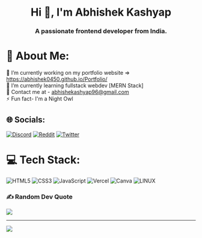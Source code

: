 <h1 align="center">Hi 👋, I'm Abhishek Kashyap</h1>
<h3 align="center">A passionate frontend developer from India.</h3>

# 💫 About Me:
🔭 I’m currently working on my portfolio website => https://abhishek0450.github.io/Portfolio/ <br>🌱 I’m currently learning fullstack webdev [MERN Stack]<br>💬 Contact me at - abhishekashyap96@gmail.com<br>⚡ Fun fact- I'm a Night Owl


## 🌐 Socials:
[![Discord](https://img.shields.io/badge/Discord-%237289DA.svg?logo=discord&logoColor=white)](https://discord.gg/697816975233122334) [![Reddit](https://img.shields.io/badge/Reddit-%23FF4500.svg?logo=Reddit&logoColor=white)](https://reddit.com/user/u/Working_Ninja_2556) [![Twitter](https://img.shields.io/badge/Twitter-%231DA1F2.svg?logo=Twitter&logoColor=white)](https://twitter.com/@Abhi_0450) 

# 💻 Tech Stack:
![HTML5](https://img.shields.io/badge/html5-%23E34F26.svg?style=for-the-badge&logo=html5&logoColor=white) ![CSS3](https://img.shields.io/badge/css3-%231572B6.svg?style=for-the-badge&logo=css3&logoColor=white) ![JavaScript](https://img.shields.io/badge/javascript-%23323330.svg?style=for-the-badge&logo=javascript&logoColor=%23F7DF1E) ![Vercel](https://img.shields.io/badge/vercel-%23000000.svg?style=for-the-badge&logo=vercel&logoColor=white) ![Canva](https://img.shields.io/badge/Canva-%2300C4CC.svg?style=for-the-badge&logo=Canva&logoColor=white) ![LINUX](https://img.shields.io/badge/Linux-FCC624?style=for-the-badge&logo=linux&logoColor=black)

### ✍️ Random Dev Quote
![](https://quotes-github-readme.vercel.app/api?type=horizontal&theme=radical)


---
[![](https://visitcount.itsvg.in/api?id=abhishekkashyap96&icon=0&color=0)](https://visitcount.itsvg.in)


